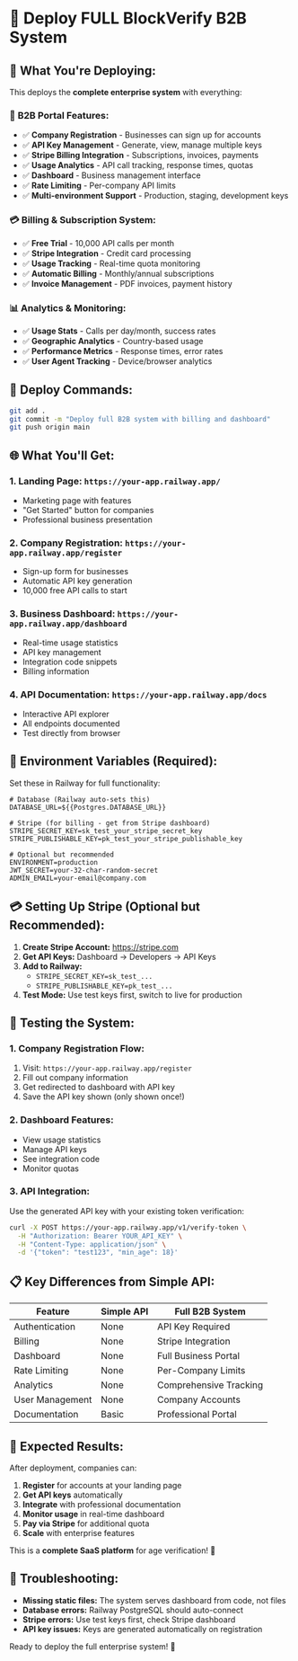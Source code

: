 # 🚀 Deploy FULL BlockVerify B2B System

## 🎯 **What You're Deploying:**

This deploys the **complete enterprise system** with everything:

### 🏢 **B2B Portal Features:**
- ✅ **Company Registration** - Businesses can sign up for accounts
- ✅ **API Key Management** - Generate, view, manage multiple keys
- ✅ **Stripe Billing Integration** - Subscriptions, invoices, payments
- ✅ **Usage Analytics** - API call tracking, response times, quotas
- ✅ **Dashboard** - Business management interface
- ✅ **Rate Limiting** - Per-company API limits
- ✅ **Multi-environment Support** - Production, staging, development keys

### 💳 **Billing & Subscription System:**
- ✅ **Free Trial** - 10,000 API calls per month
- ✅ **Stripe Integration** - Credit card processing
- ✅ **Usage Tracking** - Real-time quota monitoring
- ✅ **Automatic Billing** - Monthly/annual subscriptions
- ✅ **Invoice Management** - PDF invoices, payment history

### 📊 **Analytics & Monitoring:**
- ✅ **Usage Stats** - Calls per day/month, success rates
- ✅ **Geographic Analytics** - Country-based usage
- ✅ **Performance Metrics** - Response times, error rates
- ✅ **User Agent Tracking** - Device/browser analytics

## 🚀 **Deploy Commands:**

```bash
git add .
git commit -m "Deploy full B2B system with billing and dashboard"
git push origin main
```

## 🌐 **What You'll Get:**

### **1. Landing Page:** `https://your-app.railway.app/`
- Marketing page with features
- "Get Started" button for companies
- Professional business presentation

### **2. Company Registration:** `https://your-app.railway.app/register`
- Sign-up form for businesses
- Automatic API key generation
- 10,000 free API calls to start

### **3. Business Dashboard:** `https://your-app.railway.app/dashboard`
- Real-time usage statistics
- API key management
- Integration code snippets
- Billing information

### **4. API Documentation:** `https://your-app.railway.app/docs`
- Interactive API explorer
- All endpoints documented
- Test directly from browser

## 🔐 **Environment Variables (Required):**

Set these in Railway for full functionality:

```env
# Database (Railway auto-sets this)
DATABASE_URL=${{Postgres.DATABASE_URL}}

# Stripe (for billing - get from Stripe dashboard)
STRIPE_SECRET_KEY=sk_test_your_stripe_secret_key
STRIPE_PUBLISHABLE_KEY=pk_test_your_stripe_publishable_key

# Optional but recommended
ENVIRONMENT=production
JWT_SECRET=your-32-char-random-secret
ADMIN_EMAIL=your-email@company.com
```

## 💳 **Setting Up Stripe (Optional but Recommended):**

1. **Create Stripe Account:** https://stripe.com
2. **Get API Keys:** Dashboard → Developers → API Keys
3. **Add to Railway:** 
   - `STRIPE_SECRET_KEY=sk_test_...`
   - `STRIPE_PUBLISHABLE_KEY=pk_test_...`
4. **Test Mode:** Use test keys first, switch to live for production

## 🧪 **Testing the System:**

### **1. Company Registration Flow:**
1. Visit: `https://your-app.railway.app/register`
2. Fill out company information
3. Get redirected to dashboard with API key
4. Save the API key shown (only shown once!)

### **2. Dashboard Features:**
- View usage statistics
- Manage API keys
- See integration code
- Monitor quotas

### **3. API Integration:**
Use the generated API key with your existing token verification:

```bash
curl -X POST https://your-app.railway.app/v1/verify-token \
  -H "Authorization: Bearer YOUR_API_KEY" \
  -H "Content-Type: application/json" \
  -d '{"token": "test123", "min_age": 18}'
```

## 📋 **Key Differences from Simple API:**

| Feature | Simple API | Full B2B System |
|---------|------------|-----------------|
| Authentication | None | API Key Required |
| Billing | None | Stripe Integration |
| Dashboard | None | Full Business Portal |
| Rate Limiting | None | Per-Company Limits |
| Analytics | None | Comprehensive Tracking |
| User Management | None | Company Accounts |
| Documentation | Basic | Professional Portal |

## 🎉 **Expected Results:**

After deployment, companies can:
1. **Register** for accounts at your landing page
2. **Get API keys** automatically
3. **Integrate** with professional documentation
4. **Monitor usage** in real-time dashboard
5. **Pay via Stripe** for additional quota
6. **Scale** with enterprise features

This is a **complete SaaS platform** for age verification! 🎯

## 🔧 **Troubleshooting:**

- **Missing static files:** The system serves dashboard from code, not files
- **Database errors:** Railway PostgreSQL should auto-connect
- **Stripe errors:** Use test keys first, check Stripe dashboard
- **API key issues:** Keys are generated automatically on registration

Ready to deploy the full enterprise system! 🚀 